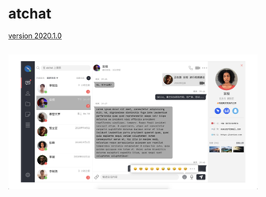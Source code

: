 # atchat

[version 2020.1.0](https://github.com/actiew/atchat)

![image-20201029220736610](src/resources/images/atchat_2020-10-29.png)
---
